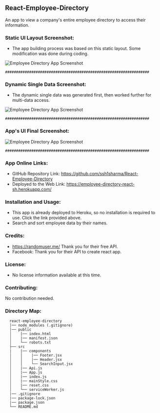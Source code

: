 ## React-Employee-Directory
An app to view a company's entire employee directory to access their information.

### Static UI Layout Screenshot:
- The app building process was based on this static layout. Some modification was done during coding.

![Employee Directory App Screenshot](https://github.com/ssh1sharma/React-Employee-Directory/blob/4ddd02cf2572176ba9db9386c68d24c6f797a4aa/public/static-layout-screenshot.JPG)

``` ################################################################## ```
### Dynamic Single Data Screenshot:
- The dynamic single data was generated first, then worked further for multi-data access. 

![Employee Directory App Screenshot](https://github.com/ssh1sharma/React-Employee-Directory/blob/4ddd02cf2572176ba9db9386c68d24c6f797a4aa/public/dynamic-data-single-screenshot.JPG)

``` ################################################################## ```

### App's UI Final Screenshot:

![Employee Directory App Screenshot](https://github.com/ssh1sharma/React-Employee-Directory/blob/4ddd02cf2572176ba9db9386c68d24c6f797a4aa/public/App-final-screenshot.JPG)

``` ################################################################## ```

### App Online Links:
- GitHub Repository Link: https://github.com/ssh1sharma/React-Employee-Directory
- Deployed to the Web Link: https://employee-directory-react-sh.herokuapp.com/

### Installation and Usage:
- This app is already deployed to Heroku, so no installation is required to use. Click the link provided above.
- Search and sort employee data by their names.

### Credits:
- https://randomuser.me/ Thank you for their free API.
- Facebook: Thank you for their API to create react app.

### License:
- No license information available at this time.

### Contributing:
No contribution needed.

### Directory Map:
```
  react-employee-directory
  │── node_modules (.gitignore) 
  |── public
  │    |── index.html
  │    |── manifest.json  
  │    └── robots.txt
  ├── src
  |    |── components 
  │    │    |── Footer.jsx 
  │    │    |── Header.jsx
  │    │    └── SearchInput.jsx
  │    |── Api.js
  │    |── App.js
  │    |── index.js 
  │    |── mainStyle.css
  │    |── reset.css
  │    └── serviceWorker.js
  |── .gitignore
  |── package-lock.json
  |── package.json
  └── README.md
  ```
